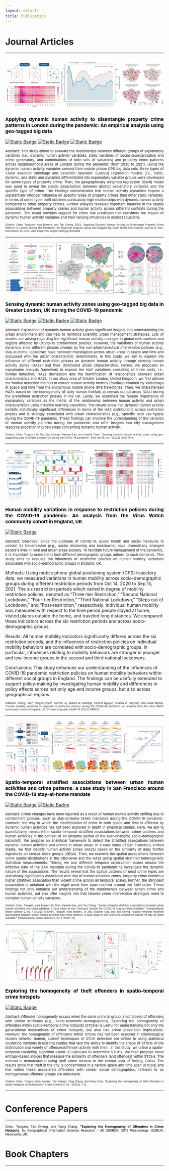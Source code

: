 ```yaml
---
layout: default
title: Publication
---
```



 
# Journal Articles

--------------------

<img src="assets/img/p_fig1.png" alt="Image description" 
style="transition: transform 0.3s ease;" 
onmouseover="this.style.transform='scale(1.2)';" 
onmouseout="this.style.transform='scale(1)';">

<p style="text-align: justify; font-size: 15px; font-weight: bold; color:black">
Applying dynamic human activity to disentangle property crime patterns in 
London during the pandemic: An empirical analysis using geo-tagged big data
</p>

[![Static Badge](https://img.shields.io/badge/Journal-ISPRS%20IJGI-%233A75AA)](https://www.mdpi.com/2220-9964/12/12/488#)
[![Static Badge](https://img.shields.io/badge/GitHub-Python-%23366B98?logo=Github)](https://github.com/tongxinchen/Human_Activity_Crime_London)
[![Static Badge](https://img.shields.io/badge/Open-Software-%2322A2EC?logo=zenodo)](https://zenodo.org/records/7839662)

<p style="text-align: justify; font-size: 11px"> 
Abstract: This study aimed to evaluate the relationships between different groups of 
explanatory variables (i.e., dynamic human activity variables, static variables 
of social disorganisation and crime generators, and combinations of both sets of variables) 
and property crime patterns across neighbourhood areas of London during the pandemic (from 2020 to 2021). 
Using the dynamic human activity variables sensed from mobile phone GPS big data sets, 
three types of ‘Least Absolute Shrinkage and Selection Operator’ (LASSO) regression 
models (i.e., static, dynamic, and static and dynamic) differentiated into explanatory 
variable groups were developed for seven types of property crime. Then, the geographically 
weighted regression (GWR) model was used to reveal the spatial associations between distinct explanatory 
variables and the specific type of crime. The findings demonstrated that human activity dynamics impose 
a substantially stronger influence on specific types of property crimes than other static variables. 
In terms of crime type, theft obtained particularly high relationships with dynamic human activity 
compared to other property crimes. Further analysis revealed important nuances in the spatial associations 
between property crimes and human activity across different contexts during the pandemic. 
The result provides support for crime risk prediction that considers the impact of dynamic human activity 
variables and their varying influences in distinct situations. 
</p>

<p style="text-align: justify; font-size: 8px">
Citation: Chen, Tongxin*, Kate Bowers, and Tao Cheng. 2023.
"Applying Dynamic Human Activity to Disentangle Property Crime Patterns in London during the Pandemic:
An Empirical Analysis Using Geo-Tagged Big Data" ISPRS International Journal of Geo-Information 12, no.12: 488. 
https://doi.org/10.3390/ijgi12120488
</p>

--------------------

<img src="assets/img/p_fig2.png" alt="Image description"
style="transition: transform 0.3s ease;"
onmouseover="this.style.transform='scale(1.2)';"
onmouseout="this.style.transform='scale(1)';">

<p style="text-align: justify; font-size: 15px; font-weight: bold; color:black">
Sensing dynamic human activity zones using geo-tagged big data in Greater London, UK 
during the COVID-19 pandemic
</p>

[![Static Badge](https://img.shields.io/badge/Journal-PLOS%20ONE-%23CC00A6?logo=PLOS%20ONE)](https://journals.plos.org/plosone/article?id=10.1371/journal.pone.0277913)
[![Static Badge](https://img.shields.io/badge/GitHub-Jupyter%20Notebook-%23F37726?logo=Github)](https://github.com/tongxinchen/HAZ_LONDON_COVID)
[![Static Badge](https://img.shields.io/badge/Open-Software-%2322A2EC?logo=zenodo)](https://zenodo.org/records/7096811)



<p style="text-align: justify; font-size: 11px"> 
Abstract: Exploration of dynamic human activity gives significant insights into understanding the urban environment and
can help to reinforce scientific urban management strategies. 
Lots of studies are arising regarding the significant human activity changes in global metropolises 
and regions affected by COVID-19 containment policies. However, the variations of human activity 
dynamics amid different phases divided by the non-pharmaceutical intervention policies
(e.g., stay-at-home, lockdown) have not been investigated across urban areas in space and time and discussed
with the urban characteristic determinants. In this study, we aim to explore the influence of 
different restriction phases on dynamic human activity through sensing human activity zones (HAZs) 
and their dominated urban characteristics. Herein, we proposed an explainable analysis framework to 
explore the HAZ variations consisting of three parts, i.e., footfall detection, HAZs delineation and 
the identification of relationships between urban characteristics and HAZs. In our study area of Greater 
London, United Kingdom, we first utilised the footfall detection method to extract human activity metrics 
(footfalls) counted by visits/stays at space and time from the anonymous mobile phone GPS trajectories. 
Then, we characterised HAZs based on the homogeneity of daily human footfalls at census output areas (OAs) 
during the predefined restriction phases in the UK. Lastly, we examined the feature importance of 
explanatory variables as the metric of the relationship between human activity and urban characteristics 
using machine learning classifiers. The results show that dynamic human activity exhibits statistically 
significant differences in terms of the HAZ distributions across restriction phases and is strongly 
associated with urban characteristics (e.g., specific land use types) during the COVID-19 pandemic. 
These findings can improve the understanding of the variation of human activity patterns during the 
pandemic and offer insights into city management resource allocation in urban areas concerning dynamic 
human activity.
</p>

<p style="text-align: justify; font-size: 8px">
Citation: Chen, Tongxin*, Di Zhu, Tao Cheng*, Xiaowei Gao, and Huanfa Chen. 
"Sensing dynamic human activity zones using geo-tagged big data in Greater London, UK 
during the COVID-19 pandemic." Plos one 18, no. 1 (2023): e0277913.
</p>

--------------------

<img src="assets/img/p_fig3.png" alt="Image description"
style="transition: transform 0.3s ease;"
onmouseover="this.style.transform='scale(1.2)';"
onmouseout="this.style.transform='scale(1)';">

<p style="text-align: justify; font-size: 15px; font-weight: bold; color:black">
Human mobility variations in response to restriction policies during the COVID-19 pandemic: 
An analysis from the Virus Watch community cohort in England, UK
</p>

[![Static Badge](https://img.shields.io/badge/Journal-Frontiers%20in%20Public%20Health-%23009EC6?logo=%20)](https://www.frontiersin.org/articles/10.3389/fpubh.2022.999521/full)

<p style="text-align: justify; font-size: 11px"> 
Abstract:
Objective: Since the outbreak of COVID-19, public health and social measures to contain its transmission 
(e.g., social distancing and lockdowns) have dramatically changed people's lives in rural and urban areas 
globally. To facilitate future management of the pandemic, it is important to understand how different 
demographic groups adhere to such demands. This study aims to evaluate the influences of restriction policies 
on human mobility variations associated with socio-demographic groups in England, UK.

Methods: Using mobile phone global positioning system (GPS) trajectory data, we measured variations 
in human mobility across socio-demographic groups during different restriction periods from Oct 14, 2020 
to Sep 15, 2021. The six restriction periods which varied in degree of mobility restriction policies, 
denoted as “Three-tier Restriction,” “Second National Lockdown,” “Four-tier Restriction,” 
“Third National Lockdown,” “Steps out of Lockdown,” and “Post-restriction,” respectively. 
Individual human mobility was measured with respect to the time period people stayed at home, 
visited places outside the home, and traveled long distances. 
We compared these indicators across the six restriction periods and across socio-demographic groups.

Results: All human mobility indicators significantly differed across the six restriction periods, 
and the influences of restriction policies on individual mobility behaviors are correlated with 
socio-demographic groups. In particular, influences relating to mobility behaviors are stronger 
in younger and low-income groups in the second and third national lockdowns.

Conclusions: This study enhances our understanding of the influences of COVID-19 pandemic restriction 
policies on human mobility behaviors within different social groups in England. 
The findings can be usefully extended to support policy-making by investigating human mobility and 
differences in policy effects across not only age and income groups, but also across geographical regions.
</p>

<p style="text-align: justify; font-size: 8px">
Ciatation: Cheng, Tao*, Tongxin Chen*, Yunzhe Liu, Robert W. Aldridge, 
Vincent Nguyen, Andrew C. Hayward, and Susan Michie. 
"Human mobility variations in response to restriction policies during the COVID-19 pandemic: 
An analysis from the Virus Watch community cohort in England, UK." 
Frontiers in public health 10 (2022): 999521.
</p>

--------------------

<img src="assets/img/p_fig4.png" alt="Image description"
style="transition: transform 0.3s ease;"
onmouseover="this.style.transform='scale(1.2)';"
onmouseout="this.style.transform='scale(1)';">

<p style="text-align: justify; font-size: 15px; font-weight: bold; color:black">
Spatio-temporal stratified associations between urban human activities and crime patterns: 
a case study in San Francisco around the COVID-19 stay-at-home mandate
</p>

[![Static Badge](https://img.shields.io/badge/Journal-Computational%20Urban%20Science-%23216851?logo=%20)](https://link.springer.com/article/10.1007/s43762-022-00041-2)
[![Static Badge](https://img.shields.io/badge/GitHub-Jupyter%20Notebook-%23F37726?logo=Github)](https://github.com/tongxinchen/Crime_HAZ_SF_US)

<p style="text-align: justify; font-size: 11px"> 
Abstract: Crime changes have been reported as a result of human routine activity shifting due to containment policies, 
such as stay-at-home (SAH) mandates during the COVID-19 pandemic. However, the way in which the manifestation 
of crime in both space and time is affected by dynamic human activities has not been explored in depth in 
empirical studies. Here, we aim to quantitatively measure the spatio-temporal stratified associations 
between crime patterns and human activities in the context of an unstable period of the ever-changing 
socio-demographic backcloth. We propose an analytical framework to detect the stratified associations 
between dynamic human activities and crimes in urban areas. In a case study of San Francisco, United States, 
we first identify human activity zones (HAZs) based on the similarity of daily footfall signatures on 
census block groups (CBGs). Then, we examine the spatial associations between crime spatial distributions 
at the CBG-level and the HAZs using spatial stratified heterogeneity statistical measurements. 
Thirdly, we use different temporal observation scales around the effective date of the SAH mandate during 
the COVID-19 pandemic to investigate the dynamic nature of the associations. The results reveal that 
the spatial patterns of most crime types are statistically significantly associated with that of human 
activities zones. Property crime exhibits a higher stratified association than violent crime across all 
temporal scales. Further, the strongest association is obtained with the eight-week time span centred 
around the SAH order. These findings not only enhance our understanding of the relationships between urban 
crime and human activities, but also offer insights into that tailored crime intervention strategies need 
to consider human activity variables.
</p>

<p style="text-align: justify; font-size: 8px">
Citation: Chen, Tongxin, Kate Bowers, Di Zhu*, Xiaowei Gao, and Tao Cheng. 
"Spatio-temporal stratified associations between urban human activities and crime patterns: 
a case study in San Francisco around the COVID-19 stay-at-home mandate." 
Computational urban science 2, no. 1 (2022): 13.Chen, Tongxin, Kate Bowers, Di Zhu, Xiaowei Gao, 
and Tao Cheng. "Spatio-temporal stratified associations between urban human activities 
and crime patterns: a case study in San Francisco around the COVID-19 stay-at-home mandate." 
Computational urban science 2, no. 1 (2022): 13.
</p>

--------------------

<img src="assets/img/p_fig5.png" alt="Image description"
style="transition: transform 0.3s ease;"
onmouseover="this.style.transform='scale(1.2)';"
onmouseout="this.style.transform='scale(1)';">

<p style="text-align: justify; font-size: 15px; font-weight: bold; color:black">
Exploring the homogeneity of theft offenders in spatio-temporal crime hotspots
</p>

[![Static Badge](https://img.shields.io/badge/Journal-Crime%20Science-%23199DC6?logo=%20)](https://link.springer.com/article/10.1186/s40163-020-00115-8)

<p style="text-align: justify; font-size: 11px"> 
Abstract: Offender homogeneity occurs when the same criminal group is composed of offenders with similar 
attributes (e.g., socio-economic-demographics). Exploring the homogeneity of offenders within spatio-temporal 
crime hotspots (STCHs) is useful for understanding not only the generational mechanisms of crime hotspots, 
but also has crime prevention implications. However, the homogeneity of offenders within STCHs has not 
been explored in criminological studies hitherto. Indeed, current techniques of STCH detection are limited 
to using statistical clustering methods in existing studies that lack the ability to identify the shape of 
STCHs or the distribution and variety of offences/offender activity with them. In this study, we utilise a 
spatio-temporal clustering algorithm called ST-DBSCAN to determine STCHs. We then propose novel 
entropy-based indices that measure the similarity of offenders (and offences) within STCHs. 
The method is demonstrated using theft crime records in the central area of Beijing, China. 
The results show that theft in the city is concentrated in a narrow space and time span (STCHs) and that 
within these associated offenders with similar social demographics, referred to as homogeneous offender 
groups are detectable.
</p>

<p style="text-align: justify; font-size: 8px">
Citation: Chen, Tongxin, Kate Bowers, Tao Cheng*, Yang Zhang, and Peng Chen. 
"Exploring the homogeneity of theft offenders in spatio-temporal crime hotspots." 
Crime Science 9, no. 1 (2020): 1-13.
</p>

--------------------





# Conference Papers
 
--------------------

<p style="text-align: justify; font-size: 10px; color:black">
Chen, Tongxin, Tao Cheng, and Yang Zhang. 
<strong>"Exploring the Homogeneity of Offenders in Crime Hotspots.</strong> 
In: Geographical Information Science Research - UK (GISRUK) 2019 Proceedings. 
GISRUK: Newcastle, UK.
</p>




# Book Chapters
--------------------
 





 